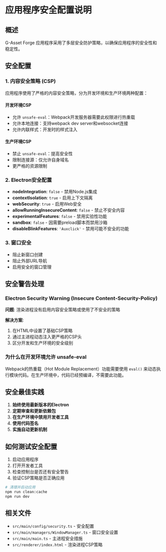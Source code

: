 # 应用程序安全配置说明

## 概述

G-Asset Forge 应用程序采用了多层安全防护策略，以确保应用程序的安全性和稳定性。

## 安全配置

### 1. 内容安全策略 (CSP)

应用程序使用了严格的内容安全策略，分为开发环境和生产环境两种配置：

#### 开发环境CSP
- 允许 `unsafe-eval`：Webpack开发服务器需要此权限进行热重载
- 允许本地连接：支持webpack dev server和websocket连接
- 允许内联样式：开发时的样式注入

#### 生产环境CSP
- 禁止 `unsafe-eval`：提高安全性
- 限制连接源：仅允许自身域名
- 更严格的资源限制

### 2. Electron安全配置

- **nodeIntegration**: `false` - 禁用Node.js集成
- **contextIsolation**: `true` - 启用上下文隔离
- **webSecurity**: `true` - 启用Web安全
- **allowRunningInsecureContent**: `false` - 禁止不安全内容
- **experimentalFeatures**: `false` - 禁用实验性功能
- **sandbox**: `false` - 因需要preload脚本而禁用沙箱
- **disableBlinkFeatures**: `'Auxclick'` - 禁用可能不安全的功能

### 3. 窗口安全

- 阻止新窗口创建
- 阻止外部URL导航
- 启用安全的窗口管理

## 安全警告处理

### Electron Security Warning (Insecure Content-Security-Policy)

**问题**: 渲染进程没有启用内容安全策略或使用了不安全的策略

**解决方案**:
1. 在HTML中设置了基础CSP策略
2. 通过主进程动态注入更严格的CSP头
3. 区分开发和生产环境的安全级别

### 为什么在开发环境允许 unsafe-eval

Webpack的热重载（Hot Module Replacement）功能需要使用 `eval()` 来动态执行模块代码。在生产环境中，代码已经预编译，不需要此功能。

## 安全最佳实践

1. **始终使用最新版本的Electron**
2. **定期审查和更新依赖包**
3. **在生产环境中禁用开发者工具**
4. **使用代码签名**
5. **实施自动更新机制**

## 如何测试安全配置

1. 启动应用程序
2. 打开开发者工具
3. 检查控制台是否还有安全警告
4. 验证CSP策略是否正确应用

```bash
# 清理并启动应用
npm run clean:cache
npm run dev
```

## 相关文件

- `src/main/config/security.ts` - 安全配置
- `src/main/managers/WindowManager.ts` - 窗口安全设置
- `src/main/main.ts` - 主进程安全措施
- `src/renderer/index.html` - 渲染进程CSP策略